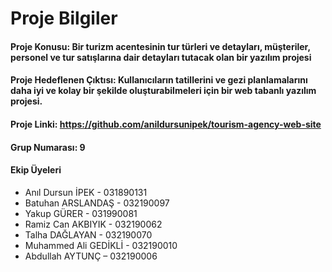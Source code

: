 # Proje Bilgiler
#### Proje Konusu: Bir turizm acentesinin tur türleri ve detayları, müşteriler, personel ve tur satışlarına dair detayları tutacak olan bir yazılım projesi
#### Proje Hedeflenen Çıktısı: Kullanıcıların tatillerini ve gezi planlamalarını daha iyi ve kolay bir şekilde oluşturabilmeleri için bir web tabanlı yazılım projesi.
#### Proje Linki: https://github.com/anildursunipek/tourism-agency-web-site
#### Grup Numarası: 9
#### Ekip Üyeleri
- Anıl Dursun İPEK - 031890131
- Batuhan ARSLANDAŞ - 032190097
- Yakup GÜRER - 031990081
- Ramiz Can AKBIYIK - 032190062
- Talha DAĞLAYAN - 032190070
- Muhammed Ali GEDİKLİ - 032190010  
- Abdullah AYTUNÇ – 032190006
